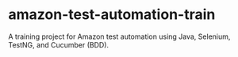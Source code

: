 # amazon-test-automation-train
A training project for Amazon test automation using Java, Selenium, TestNG, and Cucumber (BDD).

